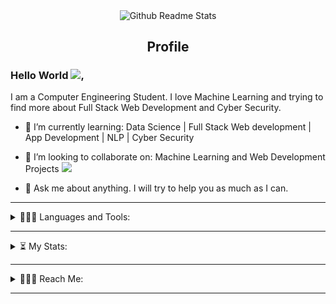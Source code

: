 <p align="center">
 <img width="100px" src="https://res.cloudinary.com/anuraghazra/image/upload/v1594908242/logo_ccswme.svg" align="center" alt="Github Readme Stats" />
 <h2 align="center">Profile</h2>
 
### Hello World <img src="https://github.com/TheDudeThatCode/TheDudeThatCode/blob/master/Assets/Earth.gif" width="24px">,
<!-- **cmulay/cmulay** is a ✨ _special_ ✨ repository because its `README.md` (this file) appears on your GitHub profile. -->

I am a Computer Engineering Student. I love Machine Learning and trying to find more about Full Stack Web Development and Cyber Security. 

<!-- - 🔭 I’m currently working at: -->

- 🌱 I’m currently learning: Data Science | Full Stack Web development | App Development | NLP | Cyber Security

- 👯 I’m looking to collaborate on: Machine Learning and Web Development Projects <img src="https://media.giphy.com/media/WUlplcMpOCEmTGBtBW/giphy.gif" width="30">

- 💬 Ask me about anything. I will try to help you as much as I can.

---
<details>
<summary>👨🏻‍💻 Languages and Tools:</summary>
 <br />
 
<img align="left" alt="Android" width="26px" src="https://raw.githubusercontent.com/github/explore/80688e429a7d4ef2fca1e82350fe8e3517d3494d/topics/android/android.png" href="#"/>

<img align="left" alt="Visual Studio Code" width="26px" src="https://raw.githubusercontent.com/github/explore/80688e429a7d4ef2fca1e82350fe8e3517d3494d/topics/visual-studio-code/visual-studio-code.png" />

<img align="left" alt="HTML5" width="26px" src="https://raw.githubusercontent.com/github/explore/80688e429a7d4ef2fca1e82350fe8e3517d3494d/topics/html/html.png" />

<img align="left" alt="CSS3" width="26px" src="https://raw.githubusercontent.com/github/explore/80688e429a7d4ef2fca1e82350fe8e3517d3494d/topics/css/css.png" />

<img align="left" alt="JavaScript" width="26px" src="https://raw.githubusercontent.com/github/explore/80688e429a7d4ef2fca1e82350fe8e3517d3494d/topics/javascript/javascript.png" />

<img align="left" alt="React" width="26px" src="https://raw.githubusercontent.com/github/explore/80688e429a7d4ef2fca1e82350fe8e3517d3494d/topics/react/react.png" />

<img align="left" alt="Node.js" width="26px" src="https://raw.githubusercontent.com/github/explore/80688e429a7d4ef2fca1e82350fe8e3517d3494d/topics/nodejs/nodejs.png" />

<img align="left" alt="SQL" width="26px" src="https://raw.githubusercontent.com/github/explore/80688e429a7d4ef2fca1e82350fe8e3517d3494d/topics/sql/sql.png" />

<img align="left" alt="MySQL" width="26px" src="https://raw.githubusercontent.com/github/explore/80688e429a7d4ef2fca1e82350fe8e3517d3494d/topics/mysql/mysql.png" />

<img align="left" alt="Git" width="26px" src="https://raw.githubusercontent.com/github/explore/80688e429a7d4ef2fca1e82350fe8e3517d3494d/topics/git/git.png" />

<img align="left" alt="GitHub" width="26px" src="https://raw.githubusercontent.com/github/explore/78df643247d429f6cc873026c0622819ad797942/topics/github/github.png" />

<img align="left" alt="Terminal" width="26px" src="https://raw.githubusercontent.com/github/explore/80688e429a7d4ef2fca1e82350fe8e3517d3494d/topics/terminal/terminal.png" />
<br />
</details>

---

<details>
 <summary>⏳ My Stats:</summary>
 <br />
 
<!--START_SECTION:waka-->
```text
C            4 hrs 19 mins   ███████████▓░░░░░░░░░░░░░   46.50 % 
HTML         3 hrs 12 mins   ████████▓░░░░░░░░░░░░░░░░   34.42 % 
JavaScript   1 hr 25 mins    ████░░░░░░░░░░░░░░░░░░░░░   15.39 % 
CSS          17 mins         ▓░░░░░░░░░░░░░░░░░░░░░░░░   03.18 % 
Other        2 mins          ░░░░░░░░░░░░░░░░░░░░░░░░░   00.46 % 
```
<!--END_SECTION:waka-->
 
<br />
</details>

---
<details active="true">
 <summary>💁🏻‍♂️ Reach Me:</summary>
<br />

[<img align="left" alt="cmulay | Instagram" width="22px" src="https://cdn.jsdelivr.net/npm/simple-icons@v3/icons/gmail.svg" />](mailto:chinmay.mulay30@gmail.com)
[<img align="left" alt="cmulay | Instagram" width="22px" src="https://cdn.jsdelivr.net/npm/simple-icons@v3/icons/instagram.svg" />](https://www.instagram.com/wolfie.here)
[<img align="left" alt="cmulay | LinkedIn" width="22px" src="https://cdn.jsdelivr.net/npm/simple-icons@v3/icons/linkedin.svg" />](https://www.linkedin.com/in/cmulay/)
[<img align="left" alt="cmulay" width="22px" src="https://raw.githubusercontent.com/iconic/open-iconic/master/svg/globe.svg" />](https://www.ctechcontinentals.ml/)
<br />
</details>

---
